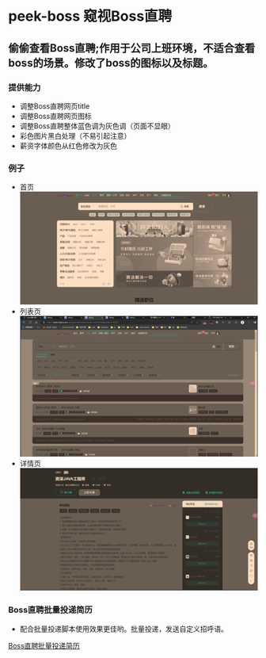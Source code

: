 # peek-boss 窥视Boss直聘

## 偷偷查看Boss直聘;作用于公司上班环境，不适合查看boss的场景。修改了boss的图标以及标题。

### 提供能力
- 调整Boss直聘网页title
- 调整Boss直聘网页图标
- 调整Boss直聘整体蓝色调为灰色调（页面不显眼）
- 彩色图片黑白处理（不易引起注意）
- 薪资字体颜色从红色修改为灰色

### 例子

- 首页
![](/img/首页.png)
- 列表页
![](/img/列表页.png)
- 详情页
![](/img/详情页.png)


### Boss直聘批量投递简历
- 配合批量投递脚本使用效果更佳哟。批量投递，发送自定义招呼语。

[Boss直聘批量投递简历](https://github.com/yangfeng20/boss_batch_push)
